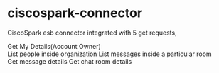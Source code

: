 # ciscospark-connector
CiscoSpark esb connector integrated with 5 get requests,

Get My Details(Account Owner)	
List people inside organization	
List messages inside a particular room	
Get message details	
Get chat room details
